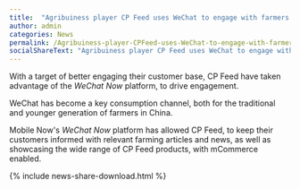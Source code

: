 ```yaml
---
title:  "Agribuiness player CP Feed uses WeChat to engage with farmers across China"
author: admin
categories: News
permalink: /Agribuiness-player-CPFeed-uses-WeChat-to-engage-with-farmers-across-China/
socialShareText: "Agribuiness player CP Feed uses WeChat to engage with farmers across China"
---
```

With a target of better engaging their customer base, CP Feed have taken advantage of the _WeChat Now_ platform, to drive engagement.

WeChat has become a key consumption channel, both for the traditional and younger generation of farmers in China.

Mobile Now's _WeChat Now_ platform has allowed CP Feed, to keep their customers informed with relevant farming articles and news, as well as showcasing the wide range of CP Feed products, with mCommerce enabled.

<!--more-->
{% include news-share-download.html %}
